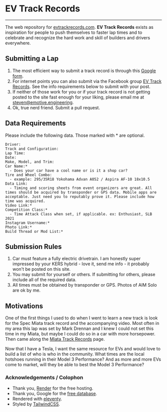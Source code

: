 # EV Track Records

---

The web repository for [evtrackrecords.com](https://evtrackrecords.com). **EV Track Records** exists as inspiration for people to push themselves to faster lap times and to celebrate and recognize the hard work and skill of builders and drivers everywhere.

## Submitting a Lap

1. The most efficient way to submit a track record is through this [Google form](https://forms.gle/sTfyUc7Ubnn4XPyM6).
2. For internet points you can also submit via the Facebook group [EV Track Records](https://www.facebook.com/groups/1635756253489735). See the info requirements below to submit with your post.
3. If neither of those work for you or if your track record is not getting posted to the site fast enough for your liking, please email me at [steven@emotive.engineering](mailto:steven@emotive.engineering).
4. Ok, true nerd friend. Submit a pull request.

## Data Requirements

Please include the following data. Those marked with * are optional.

```
Driver: 
Track and Configuration:
Lap Time:
Date:
Make, Model, and Trim: 
Car Name:* 
  - Does your car have a cool name or is it a shop car?
Tire and Wheel Combo: 
  - example: 295/35R18 Yokohama Advan A052 / Aspira AF-10 18x10.5
Data Link:
  - Timing and scoring sheets from event organizers are great. All times should be acquired by transponder or GPS data. Mobile apps are acceptable. Just need you to reputably prove it. Please include how time was acquired.
Video Link:*
Competition Class:*
  - Time Attack Class when set, if applicable. ex: Enthusiast, SLB 2021
Instagram Username:*
Photo Link:*
Build Thread or Mod List:*
```

## Submission Rules

1. Car must feature a fully electric drivetrain. I am honestly super impressed by your KERS hybrid - love it, send me info - it probably won't be posted on this site.
2. You may submit for yourself or others. If submitting for others, please include all of the required data.
3. All times must be obtained by transponder or GPS. Photos of AIM Solo are ok by me.

## Motivations

One of the first things I used to do when I went to learn a new track is look for the Spec Miata track record and the accompanying video. Most often in my area this lap was set by Mark Drennan and I knew I could not set this time in my Miata, but maybe I could do so in a car with more horsepower. Then came along the [Miata Track Records](https://www.facebook.com/groups/miatatrackrecords/) page.

Now that I have a Tesla, I want the same resource for EVs and would love to build a list of who is who in the community. What times are the local hotshoes running in their Model 3 Performance? And as more and more EVs come to market, will they be able to best the Model 3 Performance?

### Acknowledgements / Colophon

- Thank you, [Render](https://render.com/) for the free hosting.
- Thank you, Google for the [free database](https://docs.google.com/spreadsheets/d/1eWu3GgVJO_mWu6g1xuEgTjM4p1x4gUh5rznC157VISA/edit?usp=sharing).
- Rendered with [eleventy](https://www.11ty.dev/).
- Styled by [TailwindCSS](https://tailwindcss.com/).
